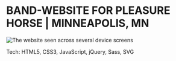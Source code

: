 BAND-WEBSITE FOR PLEASURE HORSE | MINNEAPOLIS, MN
==================================================
<img src="https://cloud.githubusercontent.com/assets/19895930/21809217/54357620-d70c-11e6-8cf1-b44966f3a47d.png" alt="The website seen across several device screens">

Tech:
HTML5, CSS3, JavaScript, jQuery, Sass, SVG
